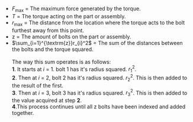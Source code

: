 - $F_\max$ = The maximum force generated by the torque.
- $T$ = The torque acting on the part or assembly.
- $r_\max$ = The distance from the location where the torque acts to the bolt furthest away from this point.
- $\textrm{z}$ = The amount of bolts on the part or assembly.
- $\sum_{i=1}^{\textrm{z}}r_{i}^2$ = The sum of the distances between the bolts and the torque squared. <br><br>The way this sum operates is as follows:  <br>__1__. It starts at $i$ = 1. bolt 1 has it's radius squared. $r_{1}^2$.<br>__2__. Then at $i$ = 2, bolt 2 has it's radius squared. $r_{2}^2$. This is then added to the result of the first.<br>__3__. Then at $i$ = 3, bolt 3 has it's radius squared. $r_{3}^2$. This is then added to the value acquired at step __2__. <br>__4__.This process continues until all $\textrm{z}$ bolts have been indexed and added together.
